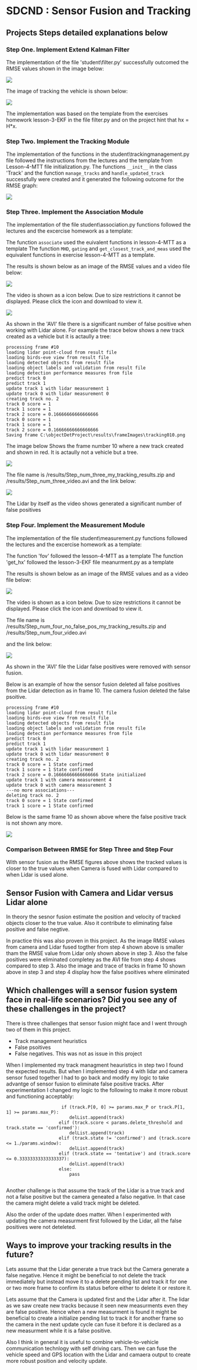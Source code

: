 
# SDCND : Sensor Fusion and Tracking

## Projects Steps detailed explanations below

### Step One. Implement Extend Kalman Filter

The implementation of the file 'student\filter.py' successfully outcomed the RMSE values shown in the image below:

<img src="results/StepOne_RMSE.png"/>

The image of tracking the vehicle is shown below:

<img src="results/StepOne_FinalImage.png"/>

The implementation was based on the template from the exercises homework lesson-3-EKF in the file filter.py and on the project hint that 
hx = H*x.


### Step Two. Implement the Tracking Module

The implementation of the functions in the  student\trackingmanagement.py file followed the instructions from the lectures and the template
from Lesson-4-MTT file initialization.py.
The functions ``__init__`` in the class 'Track' and the function ``manage_tracks`` and ``handle_updated_track`` successfully were created and 
it generated the following outcome for the RMSE graph:

<img src="results/stepTwo_RMSE.png"/>

### Step Three. Implement the Association Module

The implementation of the file student\association.py functions followed the lectures and the excercise homework as a template:

The function ``associate`` used the euivalent functions in lesson-4-MTT as a template
The function ``MHD``, ``gating`` and ``get_closest_track_and_meas`` used the equivalent functions in exercise lesson-4-MTT as a template.

The results is shown below as an image of the RMSE values and a video file below:


<img src="results/StepThree_RMSE.png"/>

The video is shown as a icon below. Due to size restrictions it cannot be displayed. Please click the icon and download to view it.

<img src="results/Step_Three_my_tracking_results.avi"/>

As shown in the 'AVI' file there is a significant number of false positive when working with Lidar alone. For example the trace below
shows a new track created as a vehicle but it is actaully a tree:

````
processing frame #10
loading lidar point-cloud from result file
loading birds-eve view from result file
loading detected objects from result file
loading object labels and validation from result file
loading detection performance measures from file
predict track 0
predict track 1
update track 1 with lidar measurement 1
update track 0 with lidar measurement 0
creating track no. 2
track 0 score = 1
track 1 score = 1
track 2 score = 0.16666666666666666
track 0 score = 1
track 1 score = 1
track 2 score = 0.16666666666666666
Saving frame C:\objectDetProject\results\frameImages\tracking010.png

`````

The image below Shows the frame number 10 where a new track created and shown in red.  It is actaully not a vehicle but a tree. 

<img src="results/StepThree_tracking010.png"/>

The file name is /results/Step_num_three_my_tracking_results.zip and /results/Step_num_three_video.avi and the link below:


<img src="results/Step_num_three_video.avi"/>

The  Lidar by itself as the video shows generated a significant number of false positives



### Step Four. Implement the Measurement Module

The implementation of the file student\measurement.py functions followed the lectures and the excercise homework as a template:

The function 'fov' followed the lesson-4-MTT as a template
The function 'get_hx' followed the lesson-3-EKF file meanurment.py as a template

The results is shown below as an image of the RMSE values and as a video file below:

<img src="results/StepFour_RMSE.png"/>

The video is shown as a icon below. Due to size restrictions it cannot be displayed. Please click the icon and download to view it.

The file name is /results/Step_num_four_no_false_pos_my_tracking_results.zip and /results/Step_num_four_video.avi

and the link below:

<img src="results/Step_num_four_video.avi"/>

As shown in the 'AVI' file the Lidar false positives were removed with sensor fusion.

Below is an example of how the sensor fusion deleted all false positives from the Lidar detection as in frame 10.
The camera fusion deleted the false psoitive.

````
processing frame #10
loading lidar point-cloud from result file
loading birds-eve view from result file
loading detected objects from result file
loading object labels and validation from result file
loading detection performance measures from file
predict track 0
predict track 1
update track 1 with lidar measurement 1
update track 0 with lidar measurement 0
creating track no. 2
track 0 score = 1 State confirmed
track 1 score = 1 State confirmed
track 2 score = 0.16666666666666666 State initialized
update track 1 with camera measurement 4
update track 0 with camera measurement 3
---no more associations---
deleting track no. 2
track 0 score = 1 State confirmed
track 1 score = 1 State confirmed

`````

Below is the same frame 10 as shown above where the false positive track is not shown any more.

<img src="results/Step4_tracking010.png"/>



### Comparison Between RMSE for Step Three and Step Four

With sensor fusion as the RMSE figures above shows the tracked values is closer to the true values when Camera is fused with Lidar compared
to when Lidar is used alone.

## Sensor Fusion with Camera and Lidar versus Lidar alone

In theory the sesnor fusion estimate the position and velocity of tracked objects closer to the true value. Also it contribute to
eliminating false positive and false negtive.

In practice this was also proven in this project. As the image RMSE values from camera and Lidar fused togther from step 4 shown 
above is smaller tham the RMSE value from Lidar only shown above in step 3. 
Also the false positives were eliminated completey as the AVI file from step 4 shows compared to step 3. Also the image and trace of 
tracks in frame 10 shown above in step 3 and step 4 display how the false psoitives where eliminated



## Which challenges will a sensor fusion system face in real-life scenarios? Did you see any of these challenges in the project?

There is three challenges that sensor fusion might face and I went through two of them in this project.

- Track management heuristics
- False psoitives
- False negatives. This was not as issue in this project

When I implemented my track managment heauristics in step two I found the expected results. But when I implemented step 4 with lidar and
camera sensor fused together I had to go back and modify my logic to take advantge of sensor fusion to eliminate false positive tracks. 
After experimentation I changed my logic to the following to make it more robust and functioning acceptably:

``````````````````
                     if (track.P[0, 0] >= params.max_P or track.P[1, 1] >= params.max_P):
                        delList.append(track)
                    elif (track.score < params.delete_threshold and track.state == 'confirmed'):
                        delList.append(track)
                    elif (track.state != 'confirmed') and (track.score <= 1./params.window):
                        delList.append(track)
                    elif (track.state == 'tentative') and (track.score <= 0.33333333333333337):
                        delList.append(track)
                    else:
                        pass
					
```````````````````

Another challenge is that assume the track of the Lidar is a true track and not a false positive but the camera geneated a falso negative. In that case the camera might delete 
a valid track might be deleted. 

Also the order of the update does matter. When I experimented with updating the camera measurment first followed by the Lidar, all the false positives
were not deteleted. 


## Ways to improve your tracking results in the future?

Lets assume that the Lidar generate a true track but the Camera generate a false negative. Hence it might be beneficial to not delete the track immediately 
but instead move it to a delete pending list and track it for one or two more frame to confirm its status before either to delete it or restore it.

Lets assume that the Camera is updated first and the Lidar after it. The lidar as we saw create new tracks because it seen new measurments even they are
false positive. Hence when a new measurment is found it might be beneficial to create a initialize pending list to track it for another frame so the camera in the
next update cycle can fuse it before it is declared as a new measurment while it is a false positive.


Also I think in general it is useful to combine vehicle-to-vehicle communication technlogy with self driving cars. Then we can fuse the vehicle speed
and GPS location with the Lidar and camaera output to create more robust position and velocity update.